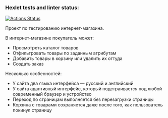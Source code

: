 ### Hexlet tests and linter status:
[![Actions Status](https://github.com/Khaazum/qa-engineer-project-84/actions/workflows/hexlet-check.yml/badge.svg)](https://github.com/Khaazum/qa-engineer-project-84/actions)

Проект по тестированию интернет-магазина.

В интернет-магазине покупатель может:

- Просмотреть каталог товаров
- Отфильтровать товары по заданным атрибутам
- Добавить товары в корзину или удалить их оттуда
- Создать заказ

Несколько особенностей:

- У сайта два языка интерфейса — русский и английский
- У сайта адаптивный интерфейс, который подстраивается под любой современный браузер и устройство
- Переход по страницам выполняется без перезагрузки страницы
- Корзина с товарами сохраняется даже после того, как пользователь покинул страницу
